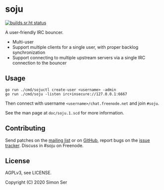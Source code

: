 # soju

[![builds.sr.ht status](https://builds.sr.ht/~emersion/soju/.build.yml.svg)](https://builds.sr.ht/~emersion/soju/.build.yml?)

A user-friendly IRC bouncer.

- Multi-user
- Support multiple clients for a single user, with proper backlog
  synchronization
- Support connecting to multiple upstream servers via a single IRC connection
  to the bouncer

## Usage

    go run ./cmd/sojuctl create-user <username> -admin
    go run ./cmd/soju -listen irc+insecure://127.0.0.1:6667

Then connect with username `<username>/chat.freenode.net` and join `#soju`.

See the man page at `doc/soju.1.scd` for more information.

## Contributing

Send patches on the [mailing list] or on [GitHub], report bugs on the
[issue tracker]. Discuss in #soju on Freenode.

## License

AGPLv3, see LICENSE.

Copyright (C) 2020 Simon Ser

[mailing list]: https://lists.sr.ht/~emersion/public-inbox
[GitHub]: https://github.com/emersion/soju
[issue tracker]: https://todo.sr.ht/~emersion/soju
